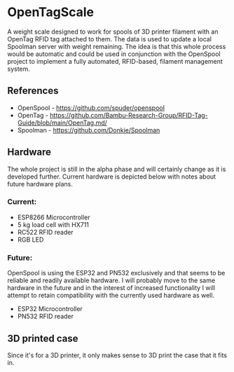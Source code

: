# OpenTagScale

A weight scale designed to work for spools of 3D printer filament with an OpenTag RFID tag attached to them. The data is used to update a local Spoolman server with weight remaining. The idea is that this whole process would be automatic and could be used in conjunction with the OpenSpool project to implement a fully automated, RFID-based, filament management system.

## References

- OpenSpool - https://github.com/spuder/openspool
- OpenTag - https://github.com/Bambu-Research-Group/RFID-Tag-Guide/blob/main/OpenTag.md/
- Spoolman - https://github.com/Donkie/Spoolman


## Hardware

The whole project is still in the alpha phase and will certainly change as it is developed further. Current hardware is depicted below with notes about future hardware plans.

### Current:
- ESP8266 Microcontroller
- 5 kg load cell with HX711
- RC522 RFID reader
- RGB LED

### Future:
OpenSpool is using the ESP32 and PN532 exclusively and that seems to be reliable and readily available hardware. I will probably move to the same hardware in the future and in the interest of increased functionality I will attempt to retain compatibility with the currently used hardware as well.
- ESP32 Microcontroller
- PN532 RFID reader

## 3D printed case
Since it's for a 3D printer, it only makes sense to 3D print the case that it fits in.
